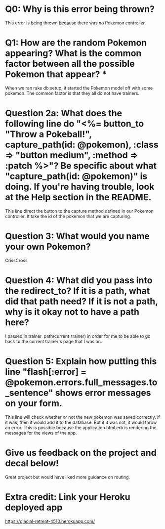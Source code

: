 # Q0: Why is this error being thrown?
This error is being thrown because there was no Pokemon controller.

# Q1: How are the random Pokemon appearing? What is the common factor between all the possible Pokemon that appear? *
When we ran rake db:setup, it started the Pokemon model off with some pokemon. The common factor is that they all do not have trainers.

# Question 2a: What does the following line do "<%= button_to "Throw a Pokeball!", capture_path(id: @pokemon), :class => "button medium", :method => :patch %>"? Be specific about what "capture_path(id: @pokemon)" is doing. If you're having trouble, look at the Help section in the README.
This line direct the button to the capture method defined in our Pokemon controller. It take the id of the pokemon that we are capturing.

# Question 3: What would you name your own Pokemon?
CrissCross

# Question 4: What did you pass into the redirect_to? If it is a path, what did that path need? If it is not a path, why is it okay not to have a path here?
I passed in trainer_path(current_trainer) in order for me to be able to go back to the current trainer's page that I was on.

# Question 5: Explain how putting this line "flash[:error] = @pokemon.errors.full_messages.to_sentence" shows error messages on your form.
This line will check whether or not the new pokemon was saved correctly. If it was, then it would add it to the database. But if it was not, it would throw an error. This is possible because the application.html.erb is rendering the messages for the views of the app.

# Give us feedback on the project and decal below!
Great project but would have liked more guidance on routing.

# Extra credit: Link your Heroku deployed app
https://glacial-retreat-4510.herokuapp.com/

